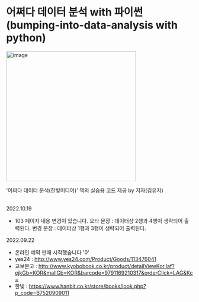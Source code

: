 # 어쩌다 데이터 분석 with 파이썬 (bumping-into-data-analysis with python)


<img width="350" alt="image" src="https://user-images.githubusercontent.com/113331013/190942227-b55b2641-d9b1-4744-a9ef-9fa943fb0e1d.png">

'어쩌다 데이터 분석(한빛미디어)' 책의 실습용 코드 제공 by 저자(김유지)
<br><br>


2022.10.19 <br>
- 103 페이지 내용 변경이 있습니다.
  오타 문장 : 데이터상 2행과 4행이 생략되어 출력된다.
  변경 문장 : 데이터상 1행과 3행이 생략되어 출력된다.

2022.09.22 <br>
- 온라인 예약 판매 시작했습니다 '0'
- yes24 : http://www.yes24.com/Product/Goods/113476041
- 교보문고 : http://www.kyobobook.co.kr/product/detailViewKor.laf?ejkGb=KOR&mallGb=KOR&barcode=9791169210317&orderClick=LAG&Kc=
- 한빛 : https://www.hanbit.co.kr/store/books/look.php?p_code=B7520909011
